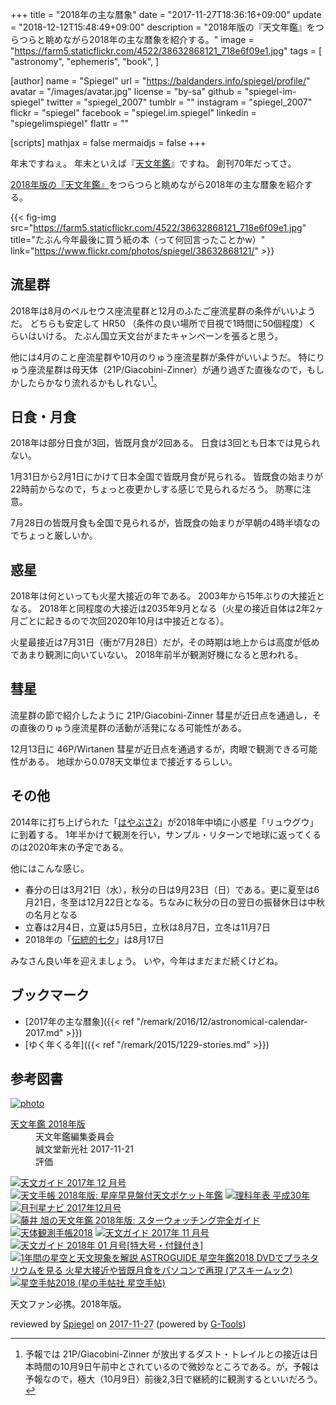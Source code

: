 +++
title = "2018年の主な暦象"
date =  "2017-11-27T18:36:16+09:00"
update = "2018-12-12T15:48:49+09:00"
description = "2018年版の『天文年鑑』をつらつらと眺めながら2018年の主な暦象を紹介する。"
image = "https://farm5.staticflickr.com/4522/38632868121_718e6f09e1.jpg"
tags = [
  "astronomy",
  "ephemeris",
  "book",
]

[author]
  name      = "Spiegel"
  url       = "https://baldanders.info/spiegel/profile/"
  avatar    = "/images/avatar.jpg"
  license   = "by-sa"
  github    = "spiegel-im-spiegel"
  twitter   = "spiegel_2007"
  tumblr    = ""
  instagram = "spiegel_2007"
  flickr    = "spiegel"
  facebook  = "spiegel.im.spiegel"
  linkedin  = "spiegelimspiegel"
  flattr    = ""

[scripts]
  mathjax = false
  mermaidjs = false
+++

年末ですねぇ。
年末といえば『[天文年鑑](http://www.amazon.co.jp/exec/obidos/ASIN/4416717407/baldandersinf-22/ "天文年鑑 2018年版 | 天文年鑑編集委員会 |本 | 通販 | Amazon")』ですね。
創刊70年だってさ。

[2018年版の『天文年鑑』](http://www.amazon.co.jp/exec/obidos/ASIN/4416717407/baldandersinf-22/ "天文年鑑 2018年版 | 天文年鑑編集委員会 |本 | 通販 | Amazon")をつらつらと眺めながら2018年の主な暦象を紹介する。

{{< fig-img src="https://farm5.staticflickr.com/4522/38632868121_718e6f09e1.jpg" title="たぶん今年最後に買う紙の本（って何回言ったことかw）" link="https://www.flickr.com/photos/spiegel/38632868121/" >}}

## 流星群

2018年は8月のペルセウス座流星群と12月のふたご座流星群の条件がいいようだ。
どちらも安定して HR50 （条件の良い場所で目視で1時間に50個程度）くらいはいける。
たぶん国立天文台がまたキャンペーンを張ると思う。

他には4月のこと座流星群や10月のりゅう座流星群が条件がいいようだ。
特にりゅう座流星群は母天体（21P/Giacobini-Zinner）が通り過ぎた直後なので，もしかしたらかなり流れるかもしれない[^rm1]。

[^rm1]: 予報では 21P/Giacobini-Zinner が放出するダスト・トレイルとの接近は日本時間の10月9日午前中とされているので微妙なところである。が，予報は予報なので，極大（10月9日）前後2,3日で継続的に観測するといいだろう。

## 日食・月食

2018年は部分日食が3回，皆既月食が2回ある。
日食は3回とも日本では見られない。

1月31日から2月1日にかけて日本全国で皆既月食が見られる。
皆既食の始まりが22時前からなので，ちょっと夜更かしする感じで見られるだろう。
防寒に注意。

7月28日の皆既月食も全国で見られるが，皆既食の始まりが早朝の4時半頃なのでちょっと厳しいか。

## 惑星

2018年は何といっても火星大接近の年である。
2003年から15年ぶりの大接近となる。
2018年と同程度の大接近は2035年9月となる（火星の接近自体は2年2ヶ月ごとに起きるので次回2020年10月は中接近となる）。

火星最接近は7月31日（衝が7月28日）だが，その時期は地上からは高度が低めであまり観測に向いていない。
2018年前半が観測好機になると思われる。

## 彗星

流星群の節で紹介したように 21P/Giacobini-Zinner 彗星が近日点を通過し，その直後のりゅう座流星群の活動が活発になる可能性がある。

12月13日に 46P/Wirtanen 彗星が近日点を通過するが，肉眼で観測できる可能性がある。
地球から0.078天文単位まで接近するらしい。

## その他

2014年に打ち上げられた「[はやぶさ2](http://www.jaxa.jp/projects/sat/hayabusa2/index_j.html)」が2018年中頃に小惑星「リュウグウ」に到着する。
1年半かけて観測を行い，サンプル・リターンで地球に返ってくるのは2020年末の予定である。

他にはこんな感じ。

- 春分の日は3月21日（水），秋分の日は9月23日（日）である。更に夏至は6月21日，冬至は12月22日となる。ちなみに秋分の日の翌日の振替休日は中秋の名月となる
- 立春は2月4日，立夏は5月5日，立秋は8月7日，立冬は11月7日
- 2018年の「[伝統的七夕](https://www.nao.ac.jp/faq/a0310.html "質問3-10）伝統的七夕について教えて | 国立天文台")」は8月17日

みなさん良い年を迎えましょう。
いや，今年はまだまだ続くけどね。

## ブックマーク

- [2017年の主な暦象]({{< ref "/remark/2016/12/astronomical-calendar-2017.md" >}})
- [ゆく年くる年]({{< ref "/remark/2015/1229-stories.md" >}})

## 参考図書

<div class="hreview" ><a class="item url" href="http://www.amazon.co.jp/exec/obidos/ASIN/4416717407/baldandersinf-22/"><img src="https://images-fe.ssl-images-amazon.com/images/I/41djzrlPeeL._SL160_.jpg" alt="photo" class="photo"  /></a><dl ><dt class="fn"><a class="item url" href="http://www.amazon.co.jp/exec/obidos/ASIN/4416717407/baldandersinf-22/">天文年鑑 2018年版</a></dt><dd>天文年鑑編集委員会 </dd><dd>誠文堂新光社 2017-11-21</dd><dd>評価<abbr class="rating" title="5"><img src="http://g-images.amazon.com/images/G/01/detail/stars-5-0.gif" alt="" /></abbr> </dd></dl><p class="similar"><a href="http://www.amazon.co.jp/exec/obidos/ASIN/B075QQ253Z/baldandersinf-22/" target="_top"><img src="http://images.amazon.com/images/P/B075QQ253Z.09._SCTHUMBZZZ_.jpg"  alt="天文ガイド 2017年 12 月号"  /></a> <a href="http://www.amazon.co.jp/exec/obidos/ASIN/4805209127/baldandersinf-22/" target="_top"><img src="http://images.amazon.com/images/P/4805209127.09._SCTHUMBZZZ_.jpg"  alt="天文手帳 2018年版: 星座早見盤付天文ポケット年鑑"  /></a> <a href="http://www.amazon.co.jp/exec/obidos/ASIN/4621302175/baldandersinf-22/" target="_top"><img src="http://images.amazon.com/images/P/4621302175.09._SCTHUMBZZZ_.jpg"  alt="理科年表 平成30年"  /></a> <a href="http://www.amazon.co.jp/exec/obidos/ASIN/B0766DYYZ3/baldandersinf-22/" target="_top"><img src="http://images.amazon.com/images/P/B0766DYYZ3.09._SCTHUMBZZZ_.jpg"  alt="月刊星ナビ 2017年12月号"  /></a> <a href="http://www.amazon.co.jp/exec/obidos/ASIN/4416717091/baldandersinf-22/" target="_top"><img src="http://images.amazon.com/images/P/4416717091.09._SCTHUMBZZZ_.jpg"  alt="藤井 旭の天文年鑑 2018年版: スターウォッチング完全ガイド"  /></a> <a href="http://www.amazon.co.jp/exec/obidos/ASIN/4774191531/baldandersinf-22/" target="_top"><img src="http://images.amazon.com/images/P/4774191531.09._SCTHUMBZZZ_.jpg"  alt="天体観測手帳2018"  /></a> <a href="http://www.amazon.co.jp/exec/obidos/ASIN/B074WHDJNQ/baldandersinf-22/" target="_top"><img src="http://images.amazon.com/images/P/B074WHDJNQ.09._SCTHUMBZZZ_.jpg"  alt="天文ガイド 2017年 11 月号"  /></a> <a href="http://www.amazon.co.jp/exec/obidos/ASIN/B076MG4V16/baldandersinf-22/" target="_top"><img src="http://images.amazon.com/images/P/B076MG4V16.09._SCTHUMBZZZ_.jpg"  alt="天文ガイド 2018年 01 月号[特大号・付録付き]"  /></a> <a href="http://www.amazon.co.jp/exec/obidos/ASIN/4048997025/baldandersinf-22/" target="_top"><img src="http://images.amazon.com/images/P/4048997025.09._SCTHUMBZZZ_.jpg"  alt="1年間の星空と天文現象を解説 ASTROGUIDE 星空年鑑2018 DVDでプラネタリウムを見る 火星大接近や皆既月食をパソコンで再現 (アスキームック)"  /></a> <a href="http://www.amazon.co.jp/exec/obidos/ASIN/4902450445/baldandersinf-22/" target="_top"><img src="http://images.amazon.com/images/P/4902450445.09._SCTHUMBZZZ_.jpg"  alt="星空手帖2018 (星の手帖社 星空手帖)"  /></a> </p>
<p class="description">天文ファン必携。2018年版。</p>
<p class="gtools" >reviewed by <a href='#maker' class='reviewer'>Spiegel</a> on <abbr class="dtreviewed" title="2017-11-27">2017-11-27</abbr> (powered by <a href="http://www.goodpic.com/mt/aws/index.html" >G-Tools</a>)</p>
</div>

<!-- eof -->
